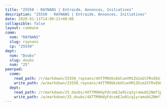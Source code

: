 ```yaml
---
title: "25550 - RAYNANS | Entraide, Annonces, Initiatives"
description: "25550 - RAYNANS | Entraide, Annonces, Initiatives"
date: 2020-01-11T14:09:21+09:00
collapsible: false
layout: commune
comm:
  nom: "RAYNANS"
  slug: raynans
  cp: "25550"
dept:
  nom: "Doubs"
  slug: doubs
  num: "25"
peerpad:
  comm:
    read_path: /r/markdown/25550_raynans/4XTTM9UkxbUCueVM1ZUim2CFRvE6Gfn1RrB2LwriK8Bs8scW9
    write_path: /w/markdown/25550_raynans/4XTTM9UkxbUCueVM1ZUim2CFRvE6Gfn1RrB2LwriK8Bs8scW9-K3TgUc5eV5fTdL5Pm6ukRkD6UBYDAkAKHiTgB1zhFxHVLj6ccbHXuF4uDgRcjpsms3dEHy7hsrNXaKzUbhE8CVhHUPW77cP9D1brmZ7ZTw1gJy8sYJECD85DLPu4cZWExExfYcN1
  dept:
    read_path: /r/markdown/25_doubs/4XTTM9HdyFdcsmEJw91cq1yramubS2Nmf1ps2s84xcMxY74Zv
    write_path: /w/markdown/25_doubs/4XTTM9HdyFdcsmEJw91cq1yramubS2Nmf1ps2s84xcMxY74Zv-K3TgURza6A4QY75MscA2g52nUX9tjMQaHW9mgBSgyRKNNp3M6gkaXA9iDDtpbSx22mTSZbQLYS1izbwsznz8e9u5BERCmGKxZ379xV2nAaDe1bGyxrjytc7G1EcbGtknRFYQ1Lxp
---
```


